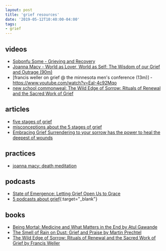 ```yaml
---
layout: post
title: 'grief resources'
date: '2019-05-12T10:40:00-04:00'
tags:
- grief
--- 
```





## videos

* [Sobonfu Some - Grieving and Recovery](https://www.youtube.com/watch?v=NtUqMwRXvhY)
* [Joanna Macy - World as Lover, World as Self: The Wisdom of our Grief and Outrage (90m)](https://www.youtube.com/watch?v=QGDMfFw9-wQ)
* [francis weller on grief @ the minnesota men's conference (13m)] - https://www.youtube.com/watch?v=EaI-4c92Mqo
* [new school commonweal: The Wild Edge of Sorrow: Rituals of Renewal and the Sacred Work of Grief](https://www.youtube.com/watch?v=FbsASclTX4g)


## articles

* [five stages of grief](https://grief.com/the-five-stages-of-grief/)
* [misconceptions about the 5 stages of grief](https://grief.com/misconceptions/)
* [Embracing Grief
Surrendering to your sorrow has the power to heal the deepest of wounds](http://www.sobonfu.com/articles/writings-by-sobonfu-2/embracing-grief/)

## practices

* [joanna macy: death meditation](https://workthatreconnects.org/death-meditation/)

## podcasts

* [State of Emergence: Letting Grief Open Us to Grace](https://newrepublicoftheheart.org/podcast/030-francis-weller-letting-grief-open-us-to-grace/)
* [5 podcasts about grief](https://blog.frontrunnerpro.com/grief-podcasts-for-coping-with-loss/){:target="_blank"}

## books

* [Being Mortal: Medicine and What Matters in the End by Atul Gawande](https://www.goodreads.com/book/show/20696006-being-mortal)
* [The Smell of Rain on Dust: Grief and Praise by Martin Prechtel](https://www.goodreads.com/book/show/22748016-the-smell-of-rain-on-dust?ac=1&from_search=true)
* [The Wild Edge of Sorrow: Rituals of Renewal and the Sacred Work of Grief by Francis Weller](https://www.goodreads.com/book/show/23995457-the-wild-edge-of-sorrow)

<!-- hyperlink bank -->

<!-- {:target="_blank"} -->

<!-- &#042; = asterisk -->
<!-- &#039; = single quote '-->

